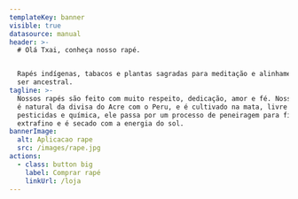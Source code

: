 ```yaml
---
templateKey: banner
visible: true
datasource: manual
header: >-
  # Olá Txai, conheça nosso rapé.


  Rapés indígenas, tabacos e plantas sagradas para meditação e alinhamento com o
  ser ancestral.
tagline: >-
  Nossos rapés são feito com muito respeito, dedicação, amor e fé. Nosso tabaco
  é natural da divisa do Acre com o Peru, e é cultivado na mata, livre de
  pesticidas e química, ele passa por um processo de peneiragem para ficar
  extrafino e é secado com a energia do sol.
bannerImage:
  alt: Aplicacao rape
  src: /images/rape.jpg
actions:
  - class: button big
    label: Comprar rapé
    linkUrl: /loja
---
```


